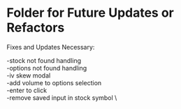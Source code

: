 # Folder for Future Updates or Refactors 

Fixes and Updates Necessary:

-stock not found handling \
-options not found handling \
-iv skew modal \
-add volume to options selection \
-enter to click \
-remove saved input in stock symbol \

